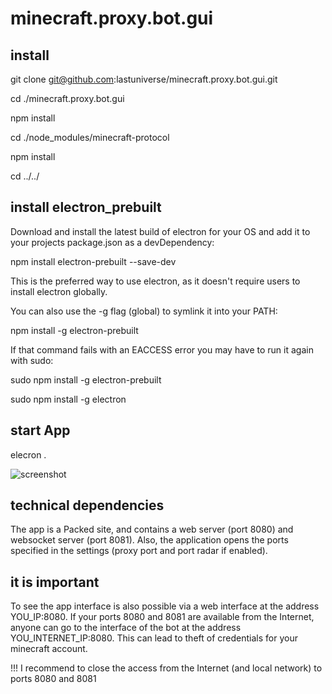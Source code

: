 # minecraft.proxy.bot.gui



## install

git clone git@github.com:lastuniverse/minecraft.proxy.bot.gui.git

cd ./minecraft.proxy.bot.gui

npm install

cd ./node_modules/minecraft-protocol

npm install

cd ../../



## install electron_prebuilt

Download and install the latest build of electron for your OS and add it to your projects package.json as a devDependency:

npm install electron-prebuilt --save-dev

This is the preferred way to use electron, as it doesn't require users to install electron globally.

You can also use the -g flag (global) to symlink it into your PATH:

npm install -g electron-prebuilt

If that command fails with an EACCESS error you may have to run it again with sudo:

sudo npm install -g electron-prebuilt

sudo npm install -g electron


## start App

elecron .


![screenshot](https://img-fotki.yandex.ru/get/68946/196117532.1/0_13090b_c4fc4dbf_orig.png)

## technical dependencies

The app is a Packed site, and contains a web server (port 8080) and websocket server (port 8081). Also, the application opens the ports specified in the settings (proxy port and port radar if enabled).

## it is important

To see the app interface is also possible via a web interface at the address YOU_IP:8080. If your ports 8080 and 8081 are available from the Internet, anyone can go to the interface of the bot at the address YOU_INTERNET_IP:8080. This can lead to theft of credentials for your minecraft account.

!!! I recommend to close the access from the Internet (and local network) to ports 8080 and 8081

